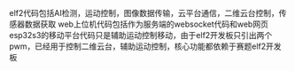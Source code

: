 elf2代码包括AI检测，运动控制，图像数据传输，云平台通信，二维云台控制，传感器数据获取
web上位机代码包括作为服务端的websocket代码和web网页
esp32s3的移动平台代码只是辅助运动控制移动，由于elf2开发板只引出两个pwm，已经用于控制二维云台，辅助运动控制，核心功能都依赖于赛题elf2开发板